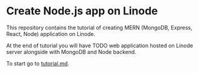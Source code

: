 # Create Node.js app on Linode

This repository contains the tutorial of creating MERN (MongoDB, Express, React, Node) application on Linode.

At the end of tutorial you will have TODO web application hosted on Linode server alongside with MongoDB and Node backend.

To start go to [tutorial.md](/tutorial.md).
